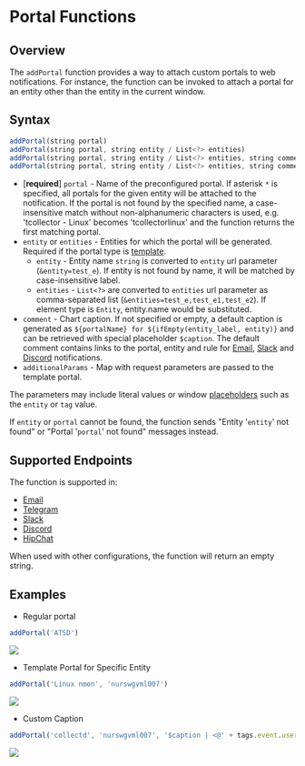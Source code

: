 # Portal Functions

## Overview

The `addPortal` function provides a way to attach custom portals to web notifications. For instance, the function can be invoked to attach a portal for an entity other than the entity in the current window.

## Syntax

```javascript
addPortal(string portal)
addPortal(string portal, string entity / List<?> entities)
addPortal(string portal, string entity / List<?> entities, string comment)
addPortal(string portal, string entity / List<?> entities, string comment, [] additionalParams)
```

* [**required**] `portal` - Name of the preconfigured portal. If asterisk `*` is specified, all portals for the given entity will be attached to the notification. If the portal is not found by the specified name, a case-insensitive match without non-alphanumeric characters is used, e.g. 'tcollector - Linux' becomes 'tcollectorlinux' and the function returns the first matching portal.
* `entity` or `entities` - Entities for which the portal will be generated. Required if the portal type is [template](../portals/portals-overview.md#template-portals).
  * `entity` - Entity name `string` is converted to `entity` url parameter (`&entity=test_e`). If entity is not found by name, it will be matched by case-insensitive label.
  * `entities` - `List<?>` are converted to `entities` url parameter as comma-separated list (`&entities=test_e,test_e1,test_e2`). If element type is `Entity`, entity.name would be substituted.
* `comment` - Chart caption. If not specified or empty, a default caption is generated as `${portalName} for ${ifEmpty(entity_label, entity)}` and can be retrieved with special placeholder `$caption`. The default comment contains links to the portal, entity and rule for [Email](email.md), [Slack](notifications/slack.md) and [Discord](notifications/discord.md) notifications.
* `additionalParams` - Map with request parameters are passed to the template portal.

The parameters may include literal values or window [placeholders](placeholders.md) such as the `entity` or `tag` value.

If `entity` or `portal` cannot be found, the function sends "Entity '`entity`' not found" or "Portal '`portal`' not found" messages instead.

## Supported Endpoints

The function is supported in:

* [Email](email.md)
* [Telegram](notifications/telegram.md)
* [Slack](notifications/slack.md)
* [Discord](notifications/discord.md)
* [HipChat](notifications/hipchat.md)

When used with other configurations, the function will return an empty string.

## Examples

* Regular portal

```javascript
addPortal('ATSD')
```

![](./images/functions-portal-1.png)

* Template Portal for Specific Entity

```javascript
addPortal('Linux nmon', 'nurswgvml007')
```

![](./images/functions-portal-2.png)

* Custom Caption

```javascript
addPortal('collectd', 'nurswgvml007', '$caption | <@' + tags.event.user + '>')
```

![](./images/functions-portal-3.png)
